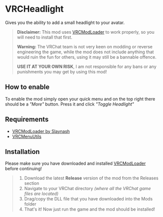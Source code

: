 # VRCHeadlight
Gives you the ability to add a small headlight to your avatar.

> **Disclaimer:**
> This mod uses [VRCModLoader](https://github.com/Slaynash/VRCModLoader) to work properly, so you will need to install that first.
>  
>  **Warning:**
>  The VRChat team is not very keen on modding or reverse engineering the game, while the mod does not include anything that would ruin the fun for others, using it may still be a bannable offence.
>   
>  **USE IT AT YOUR OWN RISK**, I am not responsible for any bans or any punishments you may get by using this mod!

## How to enable
To enable the mod simply open your quick menu and on the top right there should be a *"More"* button. Press it and click *"Toggle Headlight"*

## Requirements
- [VRCModLoader by Slaynash](https://github.com/Slaynash/VRCModLoader)
- [VRCMenuUtils](https://github.com/AtiLion/VRCMenuUtils)

## Installation ##
Please make sure you have downloaded and installed [VRCModLoader](https://github.com/Slaynash/VRCModLoader) before continuing!
> 1. Download the latest **Release** version of the mod from the Releases section
> 2. Navigate to your VRChat directory *(where all the VRChat game files are located)*
> 3. Drag/copy the DLL file that you have downloaded into the Mods folder
> 4. That's it! Now just run the game and the mod should be installed!
